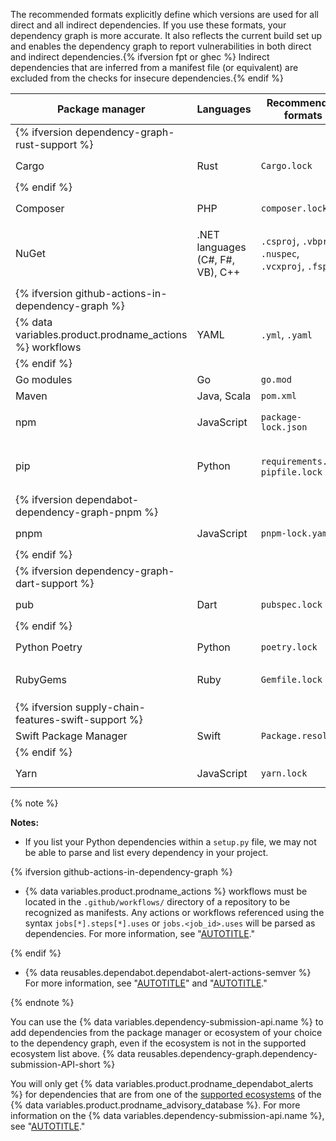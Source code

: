 The recommended formats explicitly define which versions are used for all direct and all indirect dependencies. If you use these formats, your dependency graph is more accurate. It also reflects the current build set up and enables the dependency graph to report vulnerabilities in both direct and indirect dependencies.{% ifversion fpt or ghec %} Indirect dependencies that are inferred from a manifest file (or equivalent) are excluded from the checks for insecure dependencies.{% endif %}

| Package manager | Languages | Recommended formats | All supported formats |
| --- | --- | --- | ---|
| {% ifversion dependency-graph-rust-support %} |
| Cargo | Rust | `Cargo.lock` | `Cargo.toml`, `Cargo.lock` |
| {% endif %} |
| Composer             | PHP           | `composer.lock` | `composer.json`, `composer.lock` |
| NuGet | .NET languages (C#, F#, VB), C++  |   `.csproj`, `.vbproj`, `.nuspec`, `.vcxproj`, `.fsproj` |  `.csproj`, `.vbproj`, `.nuspec`, `.vcxproj`, `.fsproj`, `packages.config` |
| {% ifversion github-actions-in-dependency-graph %} |
| {% data variables.product.prodname_actions %} workflows | YAML | `.yml`, `.yaml` | `.yml`, `.yaml` |
| {% endif %} |
| Go modules | Go | `go.mod`| `go.mod` |
| Maven | Java, Scala |  `pom.xml`  | `pom.xml`  |
| npm | JavaScript |            `package-lock.json` | `package-lock.json`, `package.json`|
| pip             | Python                    | `requirements.txt`, `pipfile.lock` | `requirements.txt`, `pipfile`, `pipfile.lock`, `setup.py` |
| {% ifversion dependabot-dependency-graph-pnpm %} |
| pnpm             | JavaScript                    | `pnpm-lock.yaml` | `package.json`, `pnpm-lock.yaml` |
| {% endif %} |
| {% ifversion dependency-graph-dart-support %} |
| pub             | Dart                    | `pubspec.lock` | `pubspec.yaml`, `pubspec.lock` |
| {% endif %} |
| Python Poetry | Python                    | `poetry.lock` | `poetry.lock`, `pyproject.toml` |
| RubyGems             | Ruby           | `Gemfile.lock` | `Gemfile.lock`, `Gemfile`, `*.gemspec` |
| {% ifversion supply-chain-features-swift-support %} |
| Swift Package Manager | Swift | `Package.resolved` | `Package.resolved` |
| {% endif %} |
| Yarn | JavaScript | `yarn.lock` | `package.json`, `yarn.lock` |

{% note %}

**Notes:**

* If you list your Python dependencies within a `setup.py` file, we may not be able to parse and list every dependency in your project.

{% ifversion github-actions-in-dependency-graph %}
* {% data variables.product.prodname_actions %} workflows must be located in the `.github/workflows/` directory of a repository to be recognized as manifests. Any actions or workflows referenced using the syntax `jobs[*].steps[*].uses` or `jobs.<job_id>.uses` will be parsed as dependencies. For more information, see "[AUTOTITLE](/actions/using-workflows/workflow-syntax-for-github-actions)."

{% endif %}

* {% data reusables.dependabot.dependabot-alert-actions-semver %} For more information, see "[AUTOTITLE](/code-security/dependabot/dependabot-alerts/about-dependabot-alerts)" and "[AUTOTITLE](/code-security/dependabot/dependabot-version-updates/about-dependabot-version-updates)."

{% endnote %}

You can use the {% data variables.dependency-submission-api.name %} to add dependencies from the package manager or ecosystem of your choice to the dependency graph, even if the ecosystem is not in the supported ecosystem list above. {% data reusables.dependency-graph.dependency-submission-API-short %}

You will only get {% data variables.product.prodname_dependabot_alerts %} for dependencies that are from one of the [supported ecosystems](https://github.com/github/advisory-database#supported-ecosystems) of the {% data variables.product.prodname_advisory_database %}. For more information on the {% data variables.dependency-submission-api.name %}, see "[AUTOTITLE](/code-security/supply-chain-security/understanding-your-software-supply-chain/using-the-dependency-submission-api)."
